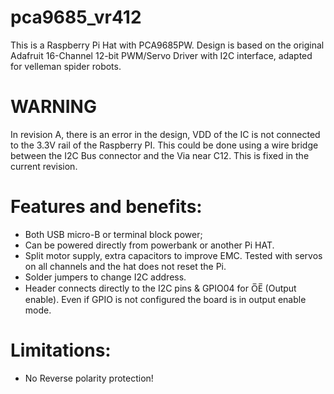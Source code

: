 # pca9685_vr412

This is a Raspberry Pi Hat with PCA9685PW. Design is based on the original Adafruit 16-Channel 12-bit PWM/Servo Driver with I2C interface, adapted for velleman spider robots. 

# WARNING

In revision A, there is an error in the design, VDD of the IC is not connected to the 3.3V rail of the Raspberry PI. This could be done using a wire bridge between the I2C Bus connector and the Via near C12. This is fixed in the current revision.

# Features and benefits:

- Both USB micro-B or terminal block power; 
- Can be powered directly from powerbank or another Pi HAT. 
- Split motor supply, extra capacitors to improve EMC. Tested with servos on all channels and the hat does not reset the Pi.
- Solder jumpers to change I2C address.
- Header connects directly to the I2C pins & GPIO04 for O̅E̅ (Output enable). Even if GPIO is not configured the board is in output enable mode.

# Limitations:

- No Reverse polarity protection!
